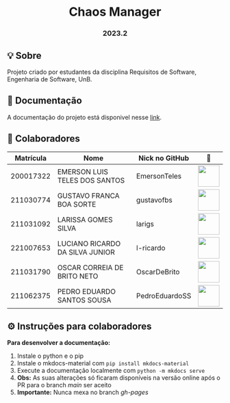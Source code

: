 <h1 align="center"> Chaos Manager </h1>
<h3 align="center"> 2023.2 </h3>

## 💡 Sobre
Projeto criado por estudantes da disciplina Requisitos de Software, Engenharia de Software, UnB.


## 📒 Documentação
A documentação do projeto está disponivel nesse [link](https://mdsreq-fga-unb.github.io/2023.2-ChaosManager/).


## 👥 Colaboradores

| Matrícula | Nome                            | Nick no GitHub |                                                       📸                                                        |
| :-------: | ------------------------------- | -------------- | :------------------------------------------------------------------------------------------------------------: |
| 200017322 | EMERSON LUIS TELES DOS SANTOS   | EmersonTeles   |  [<img src="https://avatars.githubusercontent.com/u/54421630?v=4" width=50>](https://github.com/EmersonTeles)  |
| 211030774 | GUSTAVO FRANCA BOA SORTE        | gustavofbs     |  [<img src="https://avatars.githubusercontent.com/u/61592832?v=4" width=50>](https://github.com/gustavofbs)   |
| 211031092 | LARISSA GOMES SILVA             | larigs         |     [<img src="https://avatars.githubusercontent.com/u/97994511?v=4" width=50>](https://github.com/larigs)     |
| 221007653 | LUCIANO RICARDO DA SILVA JUNIOR | l-ricardo      |   [<img src="https://avatars.githubusercontent.com/u/88405145?v=4" width=50>](https://github.com/l-ricardo)    |
| 211031790 | OSCAR CORREIA DE BRITO NETO     | OscarDeBrito   |  [<img src="https://avatars.githubusercontent.com/u/98489703?v=4" width=50>](https://github.com/OscarDeBrito)  |
| 211062375 | PEDRO EDUARDO SANTOS SOUSA      | PedroEduardoSS | [<img src="https://avatars.githubusercontent.com/u/64859196?v=4" width=50>](https://github.com/PedroEduardoSS) |

## ⚙️ Instruções para colaboradores
**Para desenvolver a documentação:**
1. Instale o python e o pip
2. Instale o mkdocs-material com ```pip install mkdocs-material```
3. Execute a documentação localmente com ```python -m mkdocs serve```
4. **Obs:** As suas alterações só ficaram disponíveis na versão online após o PR para o branch *main* ser aceito
5. **Importante:** Nunca mexa no branch *gh-pages*
